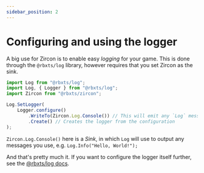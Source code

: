 ```yaml
---
sidebar_position: 2
---
```


# Configuring and using the logger
A big use for Zircon is to enable easy _logging_ for your game. This is done through the `@rbxts/log` library, however requires that you set Zircon as the sink.

```ts
import Log from "@rbxts/log";
import Log, { Logger } from "@rbxts/log";
import Zircon from "@rbxts/zircon";

Log.SetLogger(
    Logger.configure()
        .WriteTo(Zircon.Log.Console()) // This will emit any `Log` messages to the Zircon console
        .Create() // Creates the logger from the configuration
);
```

`Zircon.Log.Console()` here is a _Sink_, in which `Log` will use to output any messages you use, e.g. `Log.Info("Hello, World!");`

And that's pretty much it. If you want to configure the logger itself further, see the [@rbxts/log docs](#todo).